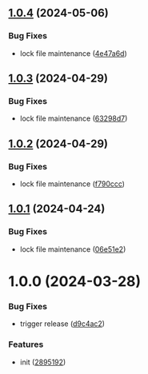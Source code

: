 ## [1.0.4](https://github.com/dword-design/find-app-store-bundle-ids/compare/v1.0.3...v1.0.4) (2024-05-06)


### Bug Fixes

* lock file maintenance ([4e47a6d](https://github.com/dword-design/find-app-store-bundle-ids/commit/4e47a6dc47070928573e5bf719eb7c9485d94c88))

## [1.0.3](https://github.com/dword-design/find-app-store-bundle-ids/compare/v1.0.2...v1.0.3) (2024-04-29)


### Bug Fixes

* lock file maintenance ([63298d7](https://github.com/dword-design/find-app-store-bundle-ids/commit/63298d7c45d52e3dccba6c11872c22e6d2e8faed))

## [1.0.2](https://github.com/dword-design/find-app-store-bundle-ids/compare/v1.0.1...v1.0.2) (2024-04-29)


### Bug Fixes

* lock file maintenance ([f790ccc](https://github.com/dword-design/find-app-store-bundle-ids/commit/f790ccc997c36fa2906d6ff9d73b94de44f9ac39))

## [1.0.1](https://github.com/dword-design/find-app-store-bundle-ids/compare/v1.0.0...v1.0.1) (2024-04-24)


### Bug Fixes

* lock file maintenance ([06e51e2](https://github.com/dword-design/find-app-store-bundle-ids/commit/06e51e255313469248c4d645827190b602376c7b))

# 1.0.0 (2024-03-28)


### Bug Fixes

* trigger release ([d9c4ac2](https://github.com/dword-design/find-app-store-bundle-ids/commit/d9c4ac2b79b6dd04aeea03837cc3b8ad94ffb73f))


### Features

* init ([2895192](https://github.com/dword-design/find-app-store-bundle-ids/commit/28951928c9199e458527f7b949952c271397d725))
